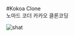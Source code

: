 #Kokoa Clone
<br>노마드 코더 카카오 클론코딩


![shat](https://user-images.githubusercontent.com/77488652/107143786-5224c480-697a-11eb-9020-73d9899135e0.PNG)
